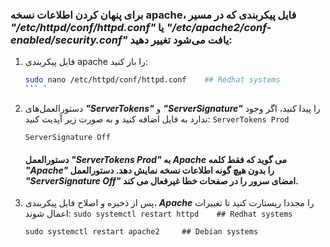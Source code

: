 ### برای پنهان کردن اطلاعات نسخه apache، فایل پیکربندی که در مسیر ***"/etc/httpd/conf/httpd.conf"*** یا ***"/etc/apache2/conf-enabled/security.conf"*** یافت می‌شود تغییر دهید:

1. فایل پیکربندی apache را باز کنید:

    ```bash
    sudo nano /etc/httpd/conf/httpd.conf    ## Redhat systems
    ``` `
2. دستورالعمل‌های ***"ServerTokens"*** و ***"ServerSignature"*** را پیدا کنید، اگر وجود ندارد به فایل اضافه کنید و به صورت زیر آپدیت کنید:
`ServerTokens Prod `

     `ServerSignature Off`

    #### دستورالعمل ***"ServerTokens Prod"*** به ***Apache*** می گوید که فقط کلمه ***"Apache"*** را بدون هیچ گونه اطلاعات نسخه نمایش دهد. دستورالعمل ***"ServerSignature Off"*** امضای سرور را در صفحات خطا غیرفعال می کند.

3. پس از ذخیره و اصلاح فایل پیکربندی، ***Apache*** را مجددا ریستارت کنید تا تغییرات اعمال شوند:
`sudo systemctl restart httpd    ## Redhat systems`

    `sudo systemctl restart apache2     ## Debian systems `
